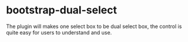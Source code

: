 # bootstrap-dual-select
The plugin will makes one select box to be dual select box,  the control is quite easy for users to understand and use.
